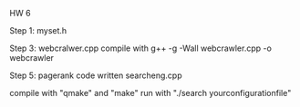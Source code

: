 HW 6

Step 1:
myset.h 

Step 3:
webcralwer.cpp 
compile with g++ -g -Wall webcrawler.cpp -o webcrawler

Step 5:
pagerank code written searcheng.cpp

compile with "qmake" and "make"
run with "./search yourconfigurationfile"